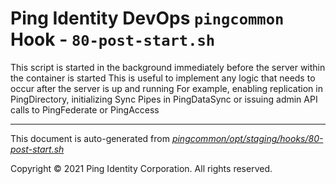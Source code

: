
# Ping Identity DevOps `pingcommon` Hook - `80-post-start.sh`
 This script is started in the background immediately before 
 the server within the container is started
 This is useful to implement any logic that needs to occur after the
 server is up and running
 For example, enabling replication in PingDirectory, initializing Sync 
 Pipes in PingDataSync or issuing admin API calls to PingFederate or PingAccess

---
This document is auto-generated from _[pingcommon/opt/staging/hooks/80-post-start.sh](https://github.com/pingidentity/pingidentity-docker-builds/blob/master/pingcommon/opt/staging/hooks/80-post-start.sh)_

Copyright © 2021 Ping Identity Corporation. All rights reserved.

